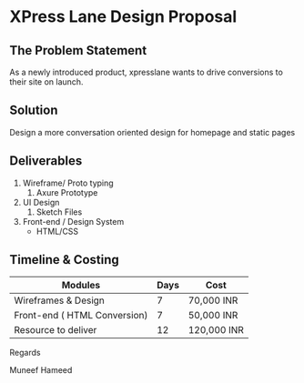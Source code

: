 # XPress Lane Design Proposal



## The Problem Statement

As a newly introduced product, xpresslane wants to drive conversions to their site on launch.

## Solution

Design a more conversation oriented design for homepage and static pages

## Deliverables

1. Wireframe/ Proto typing
   1. Axure Prototype
2. UI Design
   1. Sketch Files
3. Front-end / Design System
   - HTML/CSS

## Timeline & Costing

| Modules                      | Days | Cost        |
| ---------------------------- | ---- | ----------- |
| Wireframes & Design          | 7    | 70,000 INR  |
| Front-end ( HTML Conversion) | 7    | 50,000 INR  |
| Resource to deliver          | 12   | 120,000 INR |



Regards

Muneef Hameed










